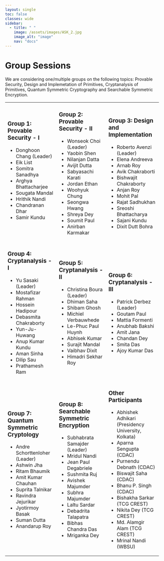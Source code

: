 ```yaml
---
layout: single
toc: false
classes: wide
sidebar:  
  - title: " "   
    image: /assets/images/ASK_2.jpg
    image_alt: "image"
    nav: "docs"
---
```



# Group Sessions

We are considering one/multiple groups on the following topics: Provable Security, Design and Implemetation of Primitives, Cryptanalysis of Primitives, Quantum Symmetric Cryptography and Searchable Symmetric Encryption.

<table width="105%" id="tblGroup" cellspacing="10px" border="0">
<tr>
<td>  
<h3>Group 1: Provable Security - I</h3>
<ul>
<li>Donghoon Chang (Leader)</li>
<li>Eik List</li>
<li>Somitra Sanadhya</li>
<li>Arghya Bhattacharjee</li>
<li>Sougata Mandal</li>
<li>Hrithik Nandi</li>
<li>Chandranan Dhar</li>
<li>Samir Kundu</li><br>
</ul>
</td>
<td>  
<h3>Group 2: Provable Security - II </h3>
<ul>
<li>Wonseok Choi (Leader) </li>
<li>Yaobin Shen</li>
<li>Nilanjan Datta</li>
<li>Avijit Dutta</li>
<li>Sabyasachi Karati</li>
<li>Jordan Ethan</li>
<li>Woohyuk Chung</li>
<li>Seongwa Hwang</li>
<li>Shreya Dey</li>
<li>Soumit Paul</li>  
<li>Anirban Karmakar</li>
</ul>
</td>
<td>
<h3>Group 3: Design and Implementation </h3>
<ul>
<li>Roberto Avenzi (Leader)</li>
<li>Elena Andreeva</li>
<li>Arnab Roy</li>
<li>Avik Chakraborti</li>
<li>Bishwajit Chakraborty</li>
<li>Anjan Roy</li>
<li>Mohit Pal</li>
<li>Rajat Sadhukhan</li>
<li>Sreoshi Bhattacharya</li>
<li>Sajani Kundu</li>  
<li>Dixit Dutt Bohra</li>
</ul>
</td>
</tr>
<tr>
<td>
<h3>Group 4: Cryptanalysis - I </h3>
<ul> 
<li>Yu Sasaki (Leader) </li>
<li>Mostafizar Rahman</li>
<li>Hossein Hadipour</li>
<li>Debasmita Chakraborty</li>
<li>Yun-Ju-Huwang</li>
<li>Anup Kumar Kundu</li>
<li>Aman Sinha</li>
<li>Dilip Sau</li>
<li>Prathamesh Ram</li>
</ul>  
</td>  
<td>
<h3>Group 5: Cryptanalysis - II </h3>
<ul> 
<li>Christina Boura (Leader) </li>
<li>Dhiman Saha</li>
<li>Shibam Ghosh</li>
<li>Michiel Verbauwhede</li>
<li>Le-Phuc Paul Huynh</li>
<li>Abhisek Kumar</li>
<li>Surajit Mandal</li>
<li>Vaibhav Dixit</li>
<li>Himadri Sekhar Roy</li>
</ul>  
</td>  
<td>
<h3>Group 6: Cryptanalysis - III </h3>
<ul> 
<li>Patrick Derbez (Leader) </li>
<li>Goutam Paul</li>
<li>Mattia Formenti</li>
<li>Anubhab Bakshi</li>
<li>Amit Jana</li>
<li>Chandan Dey</li>
<li>Smita Das</li>
<li>Ajoy Kumar Das</li>  
</ul>  
</td>  
</tr>
<tr>
<td>
<h3>Group 7: Quantum Symmetric Cryptology </h3>
<ul> 
<li>Andre Schorttenloher (Leader) </li>
<li>Ashwin Jha</li>
<li>Ritam Bhaumik</li>
<li>Amit Kumar Chauhan</li>
<li>Suprita Talnikar</li>
<li>Ravindra Jejurikar</li>
<li>Jyotirmoy Basak</li>
<li>Suman Dutta</li>
<li>Anandarup Roy</li>
</ul>  
</td>  
<td>
<h3>Group 8: Searchable Symmetric Encryption </h3>
<ul> 
<li>Subhabrata Samajder (Leader) </li>
<li>Mridul Nandi</li>
<li>Jean Paul Degabriele </li>
<li>Sushmita Ruj</li>
<li>Avishek Majumder</li>
<li>Subhra Majumder</li>
<li>Laltu Sardar</li>
<li>Debadrita Talapatra</li>
<li>Bibhas Chandra Das</li>
<li>Mriganka Dey</li>
</ul>  
</td>  
  <td>
<h3>Other Participants</h3>
<ul> 
<li>Abhishek Adhikari (Presidency University, Kolkata)</li>
<li>Aparna Sengupta (CDAC)</li>
<li>Purnendu Debnath (CDAC)</li>
<li>Biswajit Saha (CDAC) </li>
<li>Bhanu P. Singh (CDAC)</li>
<li>Bishakha Sarkar (TCG CREST)</li>
<li>Nikita Dey (TCG CREST)</li>
<li>Md. Alamgir Alam (TCG CREST)</li>
<li>Mrinal Nandi (WBSU)</li>

</ul>  
</td>
</tr>
</table>


